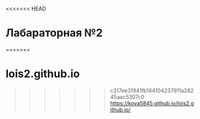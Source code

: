 <<<<<<< HEAD
# Лабараторная №2
=======
# lois2.github.io
>>>>>>> c317ee31941fb164104237911a28245aac5307c0
https://kova5845.github.io/lois2.github.io/
